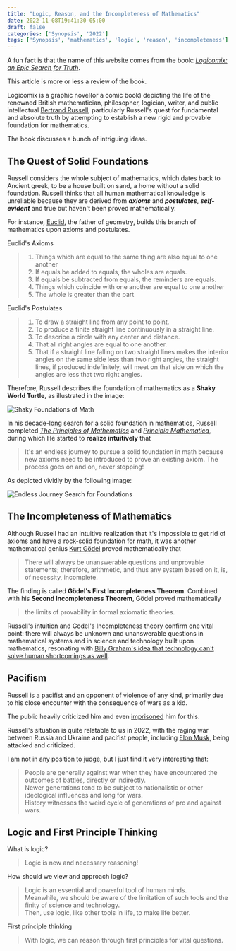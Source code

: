 ```yaml
---
title: "Logic, Reason, and the Incompleteness of Mathematics"
date: 2022-11-08T19:41:30-05:00
draft: false
categories: ['Synopsis', '2022']
tags: ['Synopsis', 'mathematics', 'logic', 'reason', 'incompleteness']
---
```


A fun fact is that the name of this website comes from the book: [*Logicomix: an Epic Search for Truth*](https://www.amazon.ca/Logicomix-search-truth-Apostolos-Doxiadis/dp/1596914521). 

This article is more or less a review of the book.

Logicomix is a graphic novel(or a comic book) depicting the life of the renowned British mathematician, philosopher, logician,
writer, and public intellectual [Bertrand Russell](https://en.wikipedia.org/wiki/Bertrand_Russell), particularly Russell's quest for fundamental and absolute truth
by attempting to establish a new rigid and provable foundation for mathematics. 

The book discusses a bunch of intriguing ideas.


## The Quest of Solid Foundations

Russell considers the whole subject of mathematics, which dates back to Ancient greek,
to be a house built on sand, a home without a solid foundation. Russell thinks that all human mathematical
knowledge is unreliable because they are derived from ***axioms*** and ***postulates***, ***self-evident*** and true but haven't been proved mathematically. 

For instance, [Euclid](https://en.wikipedia.org/wiki/Euclid), the father of geometry, builds this branch of mathematics upon axioms and postulates.

Euclid's Axioms
> 1. Things which are equal to the same thing are also equal to one another
> 2. If equals be added to equals, the wholes are equals.
> 3. If equals be subtracted from equals, the reminders are equals.
> 4. Things which coincide with one another are equal to one another
> 5. The whole is greater than the part

Euclid's Postulates
> 1. To draw a straight line from any point to point.
> 2. To produce a finite straight line continuously in a straight line.
> 3. To describe a circle with any center and distance.
> 4. That all right angles are equal to one another. 
> 5. That if a straight line falling on two straight lines makes the interior angles on the same 
> side less than two right angles, the straight lines, if produced indefinitely, will meet on that side
> on which the angles are less that two right angles.

Therefore, Russell describes the foundation of mathematics as a **Shaky World Turtle**, as illustrated in the image:

![Shaky Foundations of Math](/life/logic_reason_and_incompleteness_of_mathematics/Russell_1.jpeg "Shaky Foundations of Math, Copyright Logicomix!")

In his decade-long search for a solid foundation in mathematics,  Russell completed [*The Principles of Mathematics*](https://en.wikipedia.org/wiki/The_Principles_of_Mathematics)
and [*Principia Mathematica*](https://en.wikipedia.org/wiki/Principia_Mathematica), during which He started to **realize intuitively** that 
>It's an endless journey to pursue a solid foundation in math because new axioms need to be introduced to prove an existing axiom. 
>The process goes on and on, never stopping!

As depicted vividly by the following image:

![Endless Journey Search for Foundations](/life/logic_reason_and_incompleteness_of_mathematics/Russell_2.png "Endless Journey Search for Foundations, Copyright Logicomix!")


## The Incompleteness of Mathematics

Although Russell had an intuitive realization that it's impossible to get rid of axioms and have a rock-solid foundation for math, 
it was another mathematical genius [Kurt Gödel](https://en.wikipedia.org/wiki/Kurt_G%C3%B6del) proved mathematically that 
>There will always be unanswerable questions and unprovable statements; 
> therefore, arithmetic, and thus any system based on it, is, of necessity, incomplete. 

The finding is called **Gödel's First Incompleteness Theorem**. Combined with his **Second Incompleteness Theorem**, Gödel proved mathematically
> the limits of provability in formal axiomatic theories.

Russell's intuition and Godel's Incompleteness theory confirm one vital point:  there will always be unknown 
and unanswerable questions in mathematical systems and in science and technology built upon mathematics, 
resonating with [Billy Graham's idea that technology can't solve human shortcomings as well](/life/technology_human_shortcomings_and_faith/).

## Pacifism

Russell is a pacifist and an opponent of violence of any kind, primarily due to his close encounter with the consequence of wars as a kid. 

The public heavily criticized him and even [imprisoned](https://www.nytimes.com/1961/09/13/archives/bertrand-russell-jailed-over-atom-protest-writer-89-and-wife-get.html) him for this.  

Russell's situation is quite relatable to us in 2022, with the raging war between Russia and Ukraine and pacifist people, including [Elon Musk](https://www.forbes.com/sites/petersuciu/2022/10/05/elon-musk-offered-a-solution-to-ending-the-ukraine-war-on-twitter--is-social-media-the-place-to-shape-a-countrys-future/?sh=3842b97a4eba), being attacked and criticized.

I am not in any position to judge, but I just find it very interesting that:

> People are generally against war when they have encountered the outcomes of battles, directly or indirectly.  
> Newer generations tend to be subject to nationalistic or other ideological influences and long for wars.  
> History witnesses the weird cycle of generations of pro and against wars.



## Logic and First Principle Thinking

What is logic?
> Logic is new and necessary reasoning!

How should we view and approach logic? 
> Logic is an essential and powerful tool of human minds.   
> Meanwhile, we should be aware of the limitation of such tools and the finity of science and technology.    
> Then, use logic, like other tools in life, to make life better.


First principle thinking
> With logic, we can reason through first principles for vital questions.
